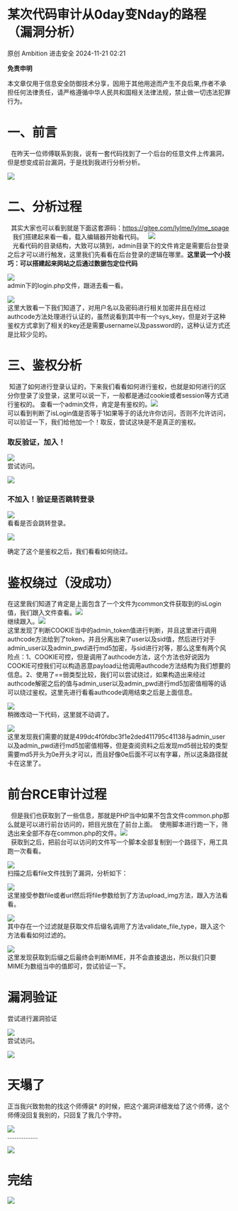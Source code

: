 #  某次代码审计从0day变Nday的路程（漏洞分析）   
原创 Ambition  进击安全   2024-11-21 02:21  
  
**免责申明**  
  
本文章仅用于信息安全防御技术分享，因用于其他用途而产生不良后果,作者不承担任何法律责任，请严格遵循中华人民共和国相关法律法规，禁止做一切违法犯罪行为。  
  
# 一、前言  
  
   在昨天一位师傅联系到我，说有一套代码找到了一个后台的任意文件上传漏洞，但是想变成前台漏洞，于是找到我进行分析分析。  
  
![](https://mmbiz.qpic.cn/sz_mmbiz_png/ZRKuxIKRyhW2HRmLhxONQf4WR7dic8qH5R1Q7XicppLic2gD7RbbX2icNP0BcI66POvUP1TK5YDE9GXicMSTuFrX1ibA/640?wx_fmt=png&from=appmsg "")  
# 二、分析过程  
  
   其实大家也可以看到就是下面这套源码：https://gitee.com/lylme/lylme_spage    我们搭建起来看一看，载入编辑器开始看代码。   ![](https://mmbiz.qpic.cn/sz_mmbiz_png/ZRKuxIKRyhW2HRmLhxONQf4WR7dic8qH5K20GpNBPG7Ms0INibfqOjCm3uBxsvORxXdzXXpYIqS4JnZeRRBSHGIw/640?wx_fmt=png&from=appmsg "")  
    光看代码的目录结构，大致可以猜到，admin目录下的文件肯定是需要后台登录之后才可以进行触发，这里我们先看看在后台登录的逻辑在哪里。**这里说一个小技巧：可以搭建起来网站之后通过数据包定位代码**  
  
![](https://mmbiz.qpic.cn/sz_mmbiz_png/ZRKuxIKRyhW2HRmLhxONQf4WR7dic8qH5E4FBYodWulWbk2mNRkUibVXMbW6ngy82XtQtZTGh9FibuKHcpvGcvibHQ/640?wx_fmt=png&from=appmsg "")  
admin下的login.php文件，跟进去看一看。  
  
![](https://mmbiz.qpic.cn/sz_mmbiz_png/ZRKuxIKRyhW2HRmLhxONQf4WR7dic8qH5oSGnicEqFsB83qP33ZibiaT7ANNlacx2TVgauYV8GrXelY66qllN8ZoOQ/640?wx_fmt=png&from=appmsg "")  
这里大致看一下我们知道了，对用户名以及密码进行相关加密并且在经过authcode方法处理进行认证的，虽然说看到其中有一个sys_key，但是对于这种鉴权方式拿到了相关的key还是需要username以及password的，这种认证方式还是比较少见的。  
# 三、鉴权分析  
  
  知道了如何进行登录认证的，下来我们看看如何进行鉴权，也就是如何进行的区分你登录了没登录，这里可以说一下，一般都是通过cookie或者session等方式进行鉴权的。 查看一个admin文件，肯定是有鉴权的。![](https://mmbiz.qpic.cn/sz_mmbiz_png/ZRKuxIKRyhW2HRmLhxONQf4WR7dic8qH5nFBIBzkFI1QicxKou8iaNsPvkoQGAJFayny36pgjLX2RfUzBNDqY4p4g/640?wx_fmt=png&from=appmsg "")  
可以看到判断了isLogin值是否等于1如果等于的话允许你访问，否则不允许访问，可以验证一下，我们给他加一个！取反，尝试这块是不是真正的鉴权。  
### 取反验证，加入！  
  
![](https://mmbiz.qpic.cn/sz_mmbiz_png/ZRKuxIKRyhW2HRmLhxONQf4WR7dic8qH5YedFE87K6RtOMLpQ2H0Lo8Rg5Ho3bxwALYoWhvLtQlibggbw84qJJ4A/640?wx_fmt=png&from=appmsg "")  
尝试访问。  
  
![](https://mmbiz.qpic.cn/sz_mmbiz_png/ZRKuxIKRyhW2HRmLhxONQf4WR7dic8qH5bXMQ8HboWewpibP2OSo6vIjTb4HjADT6w8vBMztat2GQjlICicsfNic8A/640?wx_fmt=png&from=appmsg "")  
### 不加入！验证是否跳转登录  
  
![](https://mmbiz.qpic.cn/sz_mmbiz_png/ZRKuxIKRyhW2HRmLhxONQf4WR7dic8qH5ibgOkqYGpKuZcdaYqByRIO3X7jT3ibg0HkiaHNibJwcsibxM84BD7QCPxJw/640?wx_fmt=png&from=appmsg "")  
看看是否会跳转登录。  
  
![](https://mmbiz.qpic.cn/sz_mmbiz_png/ZRKuxIKRyhW2HRmLhxONQf4WR7dic8qH5Aq5x71KK7uRuOibYzewlrVtibH5LXvibicdkKSIowIibDzkpiaXKhAgRCicCQ/640?wx_fmt=png&from=appmsg "")  
  
确定了这个是鉴权之后，我们看看如何绕过。  
# 鉴权绕过（没成功）  
  
在这里我们知道了肯定是上面包含了一个文件为common文件获取到的isLogin值，我们跟入文件查看。![](https://mmbiz.qpic.cn/sz_mmbiz_png/ZRKuxIKRyhW2HRmLhxONQf4WR7dic8qH5HsFYnuMNXzOouaqD3w0Hh4XaZ13Ju7wxIPb9bGuzGUABLrcBwA6rHQ/640?wx_fmt=png&from=appmsg "")  
继续跟入。![](https://mmbiz.qpic.cn/sz_mmbiz_png/ZRKuxIKRyhW2HRmLhxONQf4WR7dic8qH5v348ibXrLtVruKhrh591jzOoQiag5lTbP84zSeMMJOyLWseFld7ibMZRg/640?wx_fmt=png&from=appmsg "")  
这里发现了判断COOKIE当中的admin_token值进行判断，并且这里进行调用authcode方法给到了token，并且分离出来了user以及sid值，然后进行对于admin_user以及admin_pwd进行md5加密，与sid进行对等，那么这里有两个风险点：1、COOKIE可控，但是调用了authcode方法，这个方法也好说因为COOKIE可控我们可以构造恶意payload让他调用authcode方法结构为我们想要的信息。2、使用了==弱类型比较，我们可以尝试绕过，如果构造出来经过authcode解密之后的值与admin_user以及admin_pwd进行md5加密值相等的话可以绕过鉴权。这里先进行看看authcode调用结束之后是上面信息。  
  
![](https://mmbiz.qpic.cn/sz_mmbiz_png/ZRKuxIKRyhW2HRmLhxONQf4WR7dic8qH5ibCrTwx265VYGD10kTDfwCwHXdbrqiclvAdAlcnSMxyg6A0aFTf21VEg/640?wx_fmt=png&from=appmsg "")  
稍微改动一下代码，这里就不动调了。  
  
![](https://mmbiz.qpic.cn/sz_mmbiz_png/ZRKuxIKRyhW2HRmLhxONQf4WR7dic8qH5cBic7zMoUcnc5czztfymXficDj7dxcbnbExI8pjlL5Nfo11icTmWIx8Tg/640?wx_fmt=png&from=appmsg "")  
这里发现我们需要的就是499dc4f0fdbc3f1e2ded411795c41138与admin_user以及admin_pwd进行md5加密值相等，但是查阅资料之后发现md5弱比较的类型需要md5开头为0e开头才可以，而且好像0e后面不可以有字幕，所以这条路径就卡在这里了。  
# 前台RCE审计过程  
  
   但是我们也获取到了一些信息，那就是PHP当中如果不包含文件common.php那么就是可以进行前台访问的，把目光放在了前台上面。  使用脚本进行跑一下，筛选出来全部不存在common.php的文件。![](https://mmbiz.qpic.cn/sz_mmbiz_png/ZRKuxIKRyhW2HRmLhxONQf4WR7dic8qH5ytwlUyj6lpV0HgQLa2iaibf882693REGRMFg1Vdokd8POg8qlRTEcFjw/640?wx_fmt=png&from=appmsg "")  
   获取到之后，把前台可以访问的文件写一个脚本全部复制到一个路径下，用工具跑一次看看。  
  
![](https://mmbiz.qpic.cn/sz_mmbiz_png/ZRKuxIKRyhW2HRmLhxONQf4WR7dic8qH5Gvy5nBrBmF88mmh8qx0ukvoAfaq5VIia72xRbkcvuET9QFzqWfbGDjw/640?wx_fmt=png&from=appmsg "")  
扫描之后看file文件找到了漏洞，分析如下：  
  
![](https://mmbiz.qpic.cn/sz_mmbiz_png/ZRKuxIKRyhW2HRmLhxONQf4WR7dic8qH5yrZRR8GVF5U5XPeTg8Y5aY1lXiaMqhfVME7zdWaqWLbiavQP4g1nsgSA/640?wx_fmt=png&from=appmsg "")  
这里接受参数file或者url然后将file参数给到了方法upload_img方法，跟入方法看看。  
  
![](https://mmbiz.qpic.cn/sz_mmbiz_png/ZRKuxIKRyhW2HRmLhxONQf4WR7dic8qH5P7Oy5DtkiaaIUF77vjR3W6BoHKK2icE9goEOWlwLeeibhb7M1v3E4ldWQ/640?wx_fmt=png&from=appmsg "")  
其中存在一个过滤就是获取文件后缀名调用了方法validate_file_type，跟入这个方法看看如何过滤的。  
  
![](https://mmbiz.qpic.cn/sz_mmbiz_png/ZRKuxIKRyhW2HRmLhxONQf4WR7dic8qH5YvRKsRAgDVONQUo4qpMkCpCUSse4u0Rg1oYVGu6qic3rAHdzBGCiaraQ/640?wx_fmt=png&from=appmsg "")  
这里发现获取到后缀之后最终会判断MIME，并不会直接退出，所以我们只要MIME为数组当中的值即可，尝试验证一下。  
# 漏洞验证  
  
尝试进行漏洞验证  
  
![](https://mmbiz.qpic.cn/sz_mmbiz_png/ZRKuxIKRyhW2HRmLhxONQf4WR7dic8qH5Hjj1Xjj0oaLDHneXXUibSuaaZWS7pypRLw1WFkFm8hJTJMhN3eUqWJg/640?wx_fmt=png&from=appmsg "")  
尝试访问。  
  
![](https://mmbiz.qpic.cn/sz_mmbiz_png/ZRKuxIKRyhW2HRmLhxONQf4WR7dic8qH5woqXibJI5zCu7GhvibCHLglfDPjkF6y4yAJ0qfSibWOn48HAFBdjuAEGw/640?wx_fmt=png&from=appmsg "")  
# 天塌了  
  
正当我兴致勃勃的找这个师傅装* 的时候，把这个漏洞详细发给了这个师傅，这个师傅没回复我别的，只回复了我几个字符。  
  
![](https://mmbiz.qpic.cn/sz_mmbiz_png/ZRKuxIKRyhW2HRmLhxONQf4WR7dic8qH5v95xNb1yH82Rib6ic7rhOE6AiaZxmQHVQQkuukDQRyq4s5Vf9vMlTc9tw/640?wx_fmt=png&from=appmsg "")  
.................  
  
![](https://mmbiz.qpic.cn/sz_mmbiz_png/ZRKuxIKRyhW2HRmLhxONQf4WR7dic8qH5WITZ5jLOh01vjgGUdvhoOI96rgs32iaawHib3qIibialauqBalrMVq4Zaw/640?wx_fmt=png&from=appmsg "")  
# 完结  
  
![](https://mmbiz.qpic.cn/sz_mmbiz_jpg/ZRKuxIKRyhXhuxbCGecu4ibia3kSXD8ePQHrSvPSNtC7PmjzQwR88Hu0LpuXdQzamKBCPAXX82anLS8f0FF3LzzQ/640?wx_fmt=jpeg "")  
  
  
